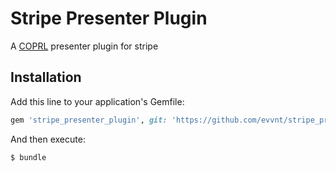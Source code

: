 # Stripe Presenter Plugin

A [COPRL](http://github.com/coprl/coprl) presenter plugin for stripe

## Installation

Add this line to your application's Gemfile:

```ruby
gem 'stripe_presenter_plugin', git: 'https://github.com/evvnt/stripe_presenter_plugin', require: false
```

And then execute:

    $ bundle

